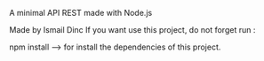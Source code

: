 A minimal API REST made with Node.js 

 Made by Ismail Dinc
 If you want use this project, do not forget run :
 
 npm install  --> for install the dependencies of this project.
 

